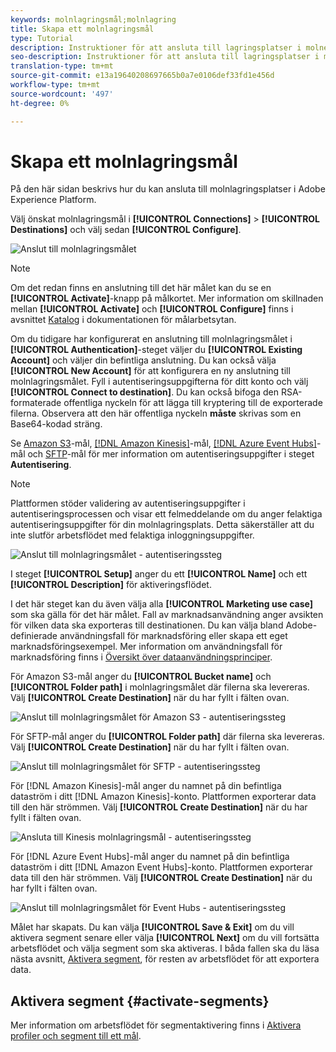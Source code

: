 ```yaml
---
keywords: molnlagringsmål;molnlagring
title: Skapa ett molnlagringsmål
type: Tutorial
description: Instruktioner för att ansluta till lagringsplatser i molnet
seo-description: Instruktioner för att ansluta till lagringsplatser i molnet
translation-type: tm+mt
source-git-commit: e13a19640208697665b0a7e0106def33fd1e456d
workflow-type: tm+mt
source-wordcount: '497'
ht-degree: 0%

---
```



# Skapa ett molnlagringsmål

På den här sidan beskrivs hur du kan ansluta till molnlagringsplatser i Adobe Experience Platform.

Välj önskat molnlagringsmål i **[!UICONTROL Connections]** > **[!UICONTROL Destinations]** och välj sedan **[!UICONTROL Configure]**.

![Anslut till molnlagringsmålet](../../assets/catalog/cloud-storage/workflow/connect.png)

>[!NOTE]
>
>Om det redan finns en anslutning till det här målet kan du se en **[!UICONTROL Activate]**-knapp på målkortet. Mer information om skillnaden mellan **[!UICONTROL Activate]** och **[!UICONTROL Configure]** finns i avsnittet [Katalog](../../ui/destinations-workspace.md#catalog) i dokumentationen för målarbetsytan.

Om du tidigare har konfigurerat en anslutning till molnlagringsmålet i **[!UICONTROL Authentication]**-steget väljer du **[!UICONTROL Existing Account]** och väljer din befintliga anslutning. Du kan också välja **[!UICONTROL New Account]** för att konfigurera en ny anslutning till molnlagringsmålet. Fyll i autentiseringsuppgifterna för ditt konto och välj **[!UICONTROL Connect to destination]**. Du kan också bifoga den RSA-formaterade offentliga nyckeln för att lägga till kryptering till de exporterade filerna. Observera att den här offentliga nyckeln **måste** skrivas som en Base64-kodad sträng.

Se [Amazon S3](./amazon-s3.md)-mål, [[!DNL Amazon Kinesis]](./amazon-kinesis.md)-mål, [[!DNL Azure Event Hubs]](./azure-event-hubs.md)-mål och [SFTP](./sftp.md)-mål för mer information om autentiseringsuppgifter i steget **Autentisering**.

>[!NOTE]
>
>Plattformen stöder validering av autentiseringsuppgifter i autentiseringsprocessen och visar ett felmeddelande om du anger felaktiga autentiseringsuppgifter för din molnlagringsplats. Detta säkerställer att du inte slutför arbetsflödet med felaktiga inloggningsuppgifter.

![Anslut till molnlagringsmålet - autentiseringssteg](../../assets/catalog/cloud-storage/workflow/destination-account.png)

I steget **[!UICONTROL Setup]** anger du ett **[!UICONTROL Name]** och ett **[!UICONTROL Description]** för aktiveringsflödet.

I det här steget kan du även välja alla **[!UICONTROL Marketing use case]** som ska gälla för det här målet. Fall av marknadsanvändning anger avsikten för vilken data ska exporteras till destinationen. Du kan välja bland Adobe-definierade användningsfall för marknadsföring eller skapa ett eget marknadsföringsexempel. Mer information om användningsfall för marknadsföring finns i [Översikt över dataanvändningsprinciper](../../../data-governance/policies/overview.md).

För Amazon S3-mål anger du **[!UICONTROL Bucket name]** och **[!UICONTROL Folder path]** i molnlagringsmålet där filerna ska levereras. Välj **[!UICONTROL Create Destination]** när du har fyllt i fälten ovan.

![Anslut till molnlagringsmålet för Amazon S3 - autentiseringssteg](../../assets/catalog/cloud-storage/workflow/amazon-s3-setup.png)

För SFTP-mål anger du **[!UICONTROL Folder path]** där filerna ska levereras. Välj **[!UICONTROL Create Destination]** när du har fyllt i fälten ovan.

![Anslut till molnlagringsmålet för SFTP - autentiseringssteg](../../assets/catalog/cloud-storage/workflow/sftp-setup.png)

För [!DNL Amazon Kinesis]-mål anger du namnet på din befintliga dataström i ditt [!DNL Amazon Kinesis]-konto. Plattformen exporterar data till den här strömmen. Välj **[!UICONTROL Create Destination]** när du har fyllt i fälten ovan.

![Ansluta till Kinesis molnlagringsmål - autentiseringssteg](../../assets/catalog/cloud-storage/workflow/kinesis-setup.png)

För [!DNL Azure Event Hubs]-mål anger du namnet på din befintliga dataström i ditt [!DNL Amazon Event Hubs]-konto. Plattformen exporterar data till den här strömmen. Välj **[!UICONTROL Create Destination]** när du har fyllt i fälten ovan.

![Anslut till molnlagringsmålet för Event Hubs - autentiseringssteg](../../assets/catalog/cloud-storage/workflow/event-hubs-setup.png)

Målet har skapats. Du kan välja **[!UICONTROL Save & Exit]** om du vill aktivera segment senare eller välja **[!UICONTROL Next]** om du vill fortsätta arbetsflödet och välja segment som ska aktiveras. I båda fallen ska du läsa nästa avsnitt, [Aktivera segment](#activate-segments), för resten av arbetsflödet för att exportera data.

## Aktivera segment {#activate-segments}

Mer information om arbetsflödet för segmentaktivering finns i [Aktivera profiler och segment till ett mål](../../ui/activate-destinations.md).